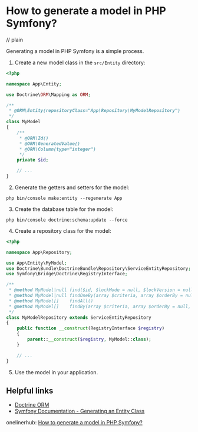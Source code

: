 # How to generate a model in PHP Symfony?
// plain

Generating a model in PHP Symfony is a simple process.

1. Create a new model class in the `src/Entity` directory:
```php
<?php

namespace App\Entity;

use Doctrine\ORM\Mapping as ORM;

/**
 * @ORM\Entity(repositoryClass="App\Repository\MyModelRepository")
 */
class MyModel
{
    /**
     * @ORM\Id()
     * @ORM\GeneratedValue()
     * @ORM\Column(type="integer")
     */
    private $id;

    // ...
}
```

2. Generate the getters and setters for the model:
```
php bin/console make:entity --regenerate App
```

3. Create the database table for the model:
```
php bin/console doctrine:schema:update --force
```

4. Create a repository class for the model:
```php
<?php

namespace App\Repository;

use App\Entity\MyModel;
use Doctrine\Bundle\DoctrineBundle\Repository\ServiceEntityRepository;
use Symfony\Bridge\Doctrine\RegistryInterface;

/**
 * @method MyModel|null find($id, $lockMode = null, $lockVersion = null)
 * @method MyModel|null findOneBy(array $criteria, array $orderBy = null)
 * @method MyModel[]    findAll()
 * @method MyModel[]    findBy(array $criteria, array $orderBy = null, $limit = null, $offset = null)
 */
class MyModelRepository extends ServiceEntityRepository
{
    public function __construct(RegistryInterface $registry)
    {
        parent::__construct($registry, MyModel::class);
    }

    // ...
}
```

5. Use the model in your application.

## Helpful links

- [Doctrine ORM](https://www.doctrine-project.org/projects/orm.html)
- [Symfony Documentation - Generating an Entity Class](https://symfony.com/doc/current/doctrine.html#generating-an-entity-class)

onelinerhub: [How to generate a model in PHP Symfony?](https://onelinerhub.com/php-symfony/how-to-generate-a-model-in-php-symfony)